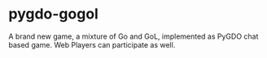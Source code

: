 # pygdo-gogol
A brand new game, a mixture of Go and GoL, implemented as PyGDO chat based game. Web Players can participate as well.
